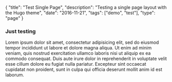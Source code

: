 {
  "title": "Test Single Page",
  "description": "Testing a single page layout with the Hugo theme",
  "date": "2016-11-21",
  "tags": ["demo", "test"],
  "type": "page"
}

### Just testing

Lorem ipsum dolor sit amet, consectetur adipisicing elit, sed do eiusmod
tempor incididunt ut labore et dolore magna aliqua. Ut enim ad minim veniam,
quis nostrud exercitation ullamco laboris nisi ut aliquip ex ea commodo
consequat. Duis aute irure dolor in reprehenderit in voluptate velit esse
cillum dolore eu fugiat nulla pariatur. Excepteur sint occaecat cupidatat non
proident, sunt in culpa qui officia deserunt mollit anim id est laborum.

